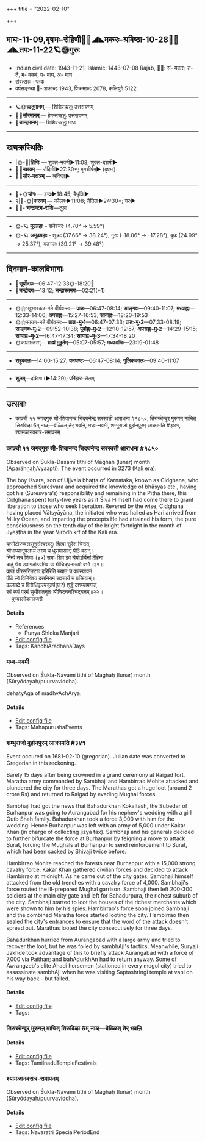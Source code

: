 +++
title = "2022-02-10"

+++
## माघः-11-09,वृषभः-रोहिणी🌛🌌◢◣मकरः-श्रविष्ठा-10-28🌌🌞◢◣तपः-11-22🪐🌞गुरुः
- Indian civil date: 1943-11-21, Islamic: 1443-07-08 Rajab, 🌌🌞: सं- मकरः, तं- तै, म- मकरं, प- माघ, अ- माघ
- संवत्सरः - प्लवः
- वर्षसङ्ख्या 🌛- शकाब्दः 1943, विक्रमाब्दः 2078, कलियुगे 5122
___________________
- 🪐🌞**ऋतुमानम्** — शिशिरऋतुः उत्तरायणम्
- 🌌🌞**सौरमानम्** — हेमन्तऋतुः उत्तरायणम्
- 🌛**चान्द्रमानम्** — शिशिरऋतुः माघः
___________________


## खचक्रस्थितिः
- |🌞-🌛|**तिथिः** — शुक्ल-नवमी►11:08; शुक्ल-दशमी►  
- 🌌🌛**नक्षत्रम्** — रोहिणी►27:30*; मृगशीर्षम्► (वृषभः)  
- 🌌🌞**सौर-नक्षत्रम्** — श्रविष्ठा►  
___________________
- 🌛+🌞**योगः** — इन्द्रः►18:45; वैधृतिः►  
- २|🌛-🌞|**करणम्** — कौलवः►11:08; तैतिलः►24:30*; गरः►  
- 🌌🌛- **चन्द्राष्टम-राशिः**—तुला  
___________________
- 🌞-🪐 **मूढग्रहाः** - शनैश्चरः (4.70° → 5.59°)
- 🌞-🪐 **अमूढग्रहाः** - शुक्रः (37.66° → 38.24°), गुरुः (-18.06° → -17.28°), बुधः (24.99° → 25.37°), मङ्गलः (39.21° → 39.48°)
___________________


## दिनमान-कालविभागाः
- 🌅**सूर्योदयः**—06:47-12:33🌞️-18:20🌇  
- 🌛**चन्द्रोदयः**—13:12; **चन्द्रास्तमयः**—02:21(+1)  
___________________
- 🌞⚝भट्टभास्कर-मते वीर्यवन्तः— **प्रातः**—06:47-08:14; **साङ्गवः**—09:40-11:07; **मध्याह्नः**—12:33-14:00; **अपराह्णः**—15:27-16:53; **सायाह्नः**—18:20-19:53  
- 🌞⚝सायण-मते वीर्यवन्तः— **प्रातः-मु॰1**—06:47-07:33; **प्रातः-मु॰2**—07:33-08:19; **साङ्गवः-मु॰2**—09:52-10:38; **पूर्वाह्णः-मु॰2**—12:10-12:57; **अपराह्णः-मु॰2**—14:29-15:15; **सायाह्नः-मु॰2**—16:47-17:34; **सायाह्नः-मु॰3**—17:34-18:20  
- 🌞कालान्तरम्— **ब्राह्मं मुहूर्तम्**—05:07-05:57; **मध्यरात्रिः**—23:19-01:48  
___________________
- **राहुकालः**—14:00-15:27; **यमघण्टः**—06:47-08:14; **गुलिककालः**—09:40-11:07  
___________________
- **शूलम्**—दक्षिणा (►14:29); **परिहारः**–तैलम्  
___________________

## उत्सवाः
- काञ्ची ११ जगद्गुरु श्री-शिवानन्द चिद्घनेन्द्र सरस्वती आराधना #१८५०, तिरुच्चॆन्दूर् मुरुगऩ् माचित् तिरुविऴा 6म् नाळ्—वॆळ्ळित् तेर् भवऩि, मध्व-नवमी, शम्भुराजो बुर्हानपुरम् आक्रामति #३४१, श्यामळानवरात्र-समापनम्
### काञ्ची ११ जगद्गुरु श्री-शिवानन्द चिद्घनेन्द्र सरस्वती आराधना #१८५०

Observed on Śukla-Daśamī tithi of Māghaḥ (lunar) month (Aparāhṇaḥ/vyaapti). The event occurred in 3273 (Kali era).  


The boy Īśvara, son of Ujjvala bhaṭṭa of Karnataka, known as Cidghana, who approached Sureśvara and acquired the knowledge of bhāṣyas etc., having got his (Sureśvara’s) responsibility and remaining in the Pīṭha there, this Cidghana spent forty-five years as if Śiva Himself had come there to grant liberation to those who seek liberation. Revered by the wise, Cidghana having placed Vātsyāyāna, the initiated who was hailed as Hari arrived from Milky Ocean, and imparting the precepts He had attained his form, the pure consciousness on the tenth day of the bright fortnight in the month of Jyeṣṭha in the year Virodhikṛt of the Kali era.

कर्णाटोज्ज्वलसूनुरीश्वरवटुः श्रित्वा सुरेशं चिरात्  
श्रीभाष्याद्युपलभ्य तस्य च धुरामासाद्य पीठे वसन्।  
निन्ये तत्र शिवाः (४५) समाः शिव इव श्रेयोऽर्थिनां देहिनां  
दातुं श्रेय उपागतोऽयमिव यः श्रीचिद्घनाख्यो बभौ॥२१॥  
प्राप्तं क्षीरसरित्तटाद् हरिरिति ख्यातं च वात्स्यायनं  
पीठे स्वे विनिवेश्य दत्तनियमं सञ्चार्य च प्रक्रियाम्।  
कल्यब्दे च विरोधिकृत्यनुतपं(पः?) शुद्धे दशम्यामगात्  
स्वं रूपं परमं सुधीशतनुतः श्रीचिद्घनश्चिद्घनम्॥२२॥  
—पुण्यश्लोकमञ्जरी



#### Details
- References
  - Punya Shloka Manjari
- [Edit config file](https://github.com/jyotisham/adyatithi/blob/master/mahApuruSha/kAnchI-maTha/lunar_month/tithi/11/10/kAJcI_11_jagadguru_zrI~zivAnanda_cidghanEndra_sarasvatI_ArAdhanA.toml)
- Tags: KanchiAradhanaDays


### मध्व-नवमी

Observed on Śukla-Navamī tithi of Māghaḥ (lunar) month (Sūryōdayaḥ/puurvaviddha). 

dehatyAga of madhvAchArya.

#### Details
- [Edit config file](https://github.com/jyotisham/adyatithi/blob/master/mahApuruSha/mAdhva-misc/lunar_month/tithi/11/09/madhva-navamI.toml)
- Tags: MahapurushaEvents


### शम्भुराजो बुर्हानपुरम् आक्रामति #३४१

Event occured on 1681-02-10 (gregorian). Julian date was converted to Gregorian in this reckoning. 

Barely 15 days after being crowned in a grand ceremony at Raigad fort, Maratha army commanded by Sambhaji and Hambirrao Mohite attacked and plundered the city for three days. The Marathas got a huge loot (around 2 crore Rs) and returned to Raigad by evading Mughal forces.

Sambhaji had got the news that Bahadurkhan Kokaltash, the Subedar of Burhanpur was going to Aurangabad for his nephew's wedding with a girl Qutb Shah family. Bahadurkhan took a force 3,000 with him for the wedding. Hence Burhanpur was left with an army of 5,000 under Kakar Khan (in charge of collecting jizya tax). Sambhaji and his generals decided to further bifurcate the force at Burhanpur by feigning a move to attack Surat, forcing the Mughals at Burhanpur to send reinforcement to Surat, which had been sacked by Shivaji twice before.

Hambirrao Mohite reached the forests near Burhanpur with a 15,000 strong cavalry force. Kakar Khan gathered civilian forces and decided to attack Hambirrao at midnight. As he came out of the city gates, Sambhaji himself attacked from the old trenches with a cavalry force of 4,000. Sambhaji's force routed the ill-prepared Mughal garrison. Sambhaji then left 200-300 soldiers at the main city gate and left for Bahadurpura, the richest suburb of the city. Sambhaji started to loot the houses of the richest merchants which were shown to him by his spies. Hambirrao's force soon joined Sambhaji and the combined Maratha force started looting the city. Hambirrao then sealed the city's entrances to ensure that the word of the attack doesn't spread out. Marathas looted the city consecutively for three days.

Bahadurkhan hurried from Aurangabad with a large army and tried to recover the loot, but he was foiled by sambhAjI's tactics. Meanwhile, Suryaji Jakhde took advantage of this to briefly attack Aurangabad with a force of 7,000 via Paithan; and bahAdurkhAn had to return anyway. Some of Awrangzeb's elite Ahadi horsemen (stationed in every mogol city) tried to assassinate sambhAjI when he was visiting Saptashringi temple at vani on his way back - but failed.

#### Details
- [Edit config file](https://github.com/jyotisham/adyatithi/blob/master/mahApuruSha/xatra-later/julian/day/01/31/shambhurAjo_burhAnapuram_AkrAmati.toml)
- Tags: 


### तिरुच्चॆन्दूर् मुरुगऩ् माचित् तिरुविऴा 6म् नाळ्—वॆळ्ळित् तेर् भवऩि





#### Details
- [Edit config file](https://github.com/jyotisham/adyatithi/blob/master/temples/Tamil/relative_event/tiruccendUr_mAcit_tiruvizhA_nir2aivu/offset__-6/tiruccendUr_murugan2_mAcit_tiruvizhA_%23%236%23%23m_nAL%E2%80%94veLLit_tEr_bhavan2i.toml)
- Tags: TamilnaduTempleFestivals


### श्यामळानवरात्र-समापनम्

Observed on Śukla-Navamī tithi of Māghaḥ (lunar) month (Sūryōdayaḥ/puurvaviddha). 



#### Details
- [Edit config file](https://github.com/jyotisham/adyatithi/blob/master/devatA/shakti/lunar_month/tithi/11/09/zyAmaLAnavarAtra-samApanam.toml)
- Tags: Navaratri SpecialPeriodEnd


